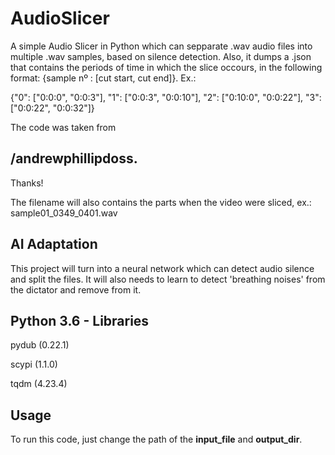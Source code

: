 # AudioSlicer

A simple Audio Slicer in Python which can sepparate .wav audio files into multiple .wav samples, based on silence detection. Also, it dumps a .json that contains the periods of time in which the slice occours, in the following format: {sample nº : [cut start, cut end]}. Ex.:

{"0": ["0:0:0", "0:0:3"], "1": ["0:0:3", "0:0:10"], "2": ["0:10:0", "0:0:22"], "3": ["0:0:22", "0:0:32"]}

The code was taken from <h2>/andrewphillipdoss.</h2> Thanks!

The filename will also contains the parts when the video were sliced, ex.: sample01_0349_0401.wav


<h2> AI Adaptation </h2>
This project will turn into a neural network which can detect audio silence and split the files.
It will also needs to learn to detect 'breathing noises' from the dictator and remove from it.



<h2> Python 3.6 - Libraries </h2>

pydub (0.22.1)

scypi (1.1.0)

tqdm (4.23.4)


<h2> Usage </h2>
To run this code, just change the path of the <b>input_file</b> and <b>output_dir</b>.
 
